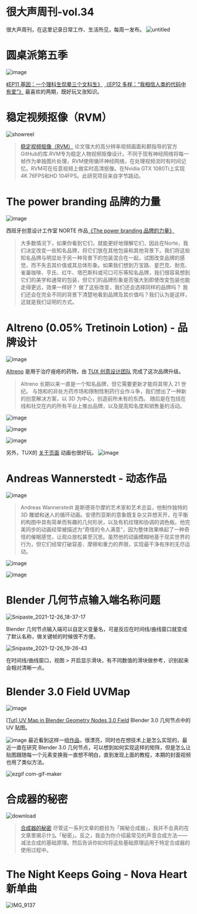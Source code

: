 # 很大声周刊-vol.34
很大声周刊，在这里记录日常工作、生活所见，每周一发布。
![untitled](https://user-images.githubusercontent.com/20842136/147407419-f7afb41b-733e-43da-bed3-faee5e1d74cd.png)

# 圆桌派第五季
![image](https://user-images.githubusercontent.com/20842136/147404492-c95cdeb5-40ce-41f1-8005-902585da59ab.png)

[《EP11 基因：一个理科生侃晕三个文科生》](https://www.youtube.com/watch?v=Uebv0UgyLLo)
[《EP12 多样：“我相信人类的代码中有爱”》](https://www.youtube.com/watch?v=NV7FEUuH8cY)
最喜欢的两期，既好玩又涨知识。

# 稳定视频抠像（RVM）
![showreel](https://user-images.githubusercontent.com/20842136/147404973-5022ccb3-e795-4767-8b93-e71e578928ac.gif)

> [稳定视频抠像（RVM）](https://github.com/PeterL1n/RobustVideoMatting/blob/master/README_zh_Hans.md)
> 论文强大的高分辨率视频画面和颞指导的官方GitHub的库.RVM专为稳定人物视频抠像设计。不同于现有神经网络将每一帧作为单独图片处理，RVM使用循环神经网络，在处理视频流时有时间记忆。RVM可在任意视频上做实时高清抠像。在Nvidia GTX 1080Ti上实现4K 76FPS和HD 104FPS。此研究项目来自字节跳动。

# The power branding 品牌的力量
![image](https://user-images.githubusercontent.com/20842136/147405311-dfe4767d-b992-432d-b598-ab712aeab00c.png)

西班牙创意设计工作室 NORTE 作品[《The power branding 品牌的力量》](https://nortebranding.com/portfolio/the_power_of_branding/)

> 大多数情况下，如果你看到它们，就能更好地理解它们，因此在Norte，我们决定改变一些知名品牌，将它们放在其他包装和其他背景下。我们将这些知名品牌与明显处于另一种背景下的包装混合在一起，试图改变品牌的感觉，而不失去其价值或其总体形象。如果我们想到万宝路、星巴克、耐克、雀巢咖啡、亨氏、红牛、塔巴斯科或可口可乐等知名品牌，我们很容易想到它们的美学和通常的包装，但它们的品牌形象是否强大到即使改变包装也能走得更远，效果一样好？ 做了这些改变，我们还会选择同样的品牌吗？ 我们还会在完全不同的背景下清楚地看到品牌及其价值吗？我们认为是这样，这就是我们证明的方式。

# Altreno (0.05% Tretinoin Lotion) - 品牌设计
![image](https://user-images.githubusercontent.com/20842136/147405623-805d4750-a15c-4a45-af5f-619b7e51e695.png)

[Altreno](https://www.altrenohcp.com/) 是用于治疗痤疮的药物，由 [TUX 创意设计团队](https://tux.co/en/) 完成了这次品牌升级。

> Altreno 长期以来一直是一个知名品牌，但它需要更新才能将其带入 21 世纪。
> 与饱和的非处方药市场和限制性制药行业作斗争，我们想出了一种新的创意解决方案，以 3D 为中心，创造前所未有的东西。
> 随后是在包括在线和社交在内的所有平台上推出品牌，以及提高知名度和销售量的活动。

![image](https://user-images.githubusercontent.com/20842136/147405882-36c21ba7-e8f1-492b-b6c6-de5d143065b4.png)

![image](https://user-images.githubusercontent.com/20842136/147406073-1a283058-0bdb-4f5a-a43e-98053579a9c4.png)

![image](https://user-images.githubusercontent.com/20842136/147406108-a6cf5a5d-acb2-4440-8c24-f8fb3481d1f7.png)

另外，TUX的 [关于页面](https://tux.co/en/about/) 动画也很好玩。
![image](https://user-images.githubusercontent.com/20842136/147406052-d7937a3c-277a-4bcf-aa92-cce1816c9979.png)

# Andreas Wannerstedt - 动态作品
![image](https://user-images.githubusercontent.com/20842136/147406406-af7bf355-ea56-4fd4-a9ba-aa4313733f8c.png)

> Andreas Wannerstedt 是斯德哥尔摩的艺术家和艺术总监，他制作独特的 3D 雕塑和迷人的循环动画。安德烈亚斯的意象既复杂又异想天开，在平衡的构图中具有简单而有趣的几何形状，以及有机纹理和协调的调色板。他完美同步的动画经常被描述为“奇怪的令人满意”，因为整体效果唤起了一种奇怪的催眠感觉，让观众放松甚至沉思。虽然他的动画模糊地基于现实世界的行为，但它们经常打破容差、摩擦和重力的界限，实现最干净有序的无尽运动。

![image](https://user-images.githubusercontent.com/20842136/147406454-c0f33dc2-b9e1-460f-bb08-d8792bc31df3.png)

![image](https://user-images.githubusercontent.com/20842136/147406463-92587222-9da1-4a53-baa4-b44b4ae85d43.png)

# Blender 几何节点输入端名称问题
![Snipaste_2021-12-26_18-37-17](https://user-images.githubusercontent.com/20842136/147406491-7cd00c92-fd50-4edb-af28-422b0c83a5da.png)

Blender 几何节点输入端可以自定义变量名，可是反应在时间线/曲线窗口就变成了默认名称，做关键帧的时候很不方便。

![Snipaste_2021-12-26_19-26-43](https://user-images.githubusercontent.com/20842136/147406570-a2e11d41-a640-49d8-9e94-6abac1b99f07.png)

在时间线/曲线窗口，视图 > 开启显示滑块，有不同数值的滑块做参考，识别起来会相对清晰一点。

# Blender 3.0 Field UVMap
![image](https://user-images.githubusercontent.com/20842136/147406707-3a616e41-4b87-431e-8fde-50cd0c83fb7c.png)

[[Tut] UV Map in Blender Geometry Nodes 3.0 Field](https://www.youtube.com/watch?v=_zXbPRYpi5I) Blender 3.0 几何节点中的 UV 贴图。

![image](https://user-images.githubusercontent.com/20842136/147406752-d978cfee-88d0-4900-92e8-024f3ece0072.png)
最近看到这样一组[作品](https://www.instagram.com/p/CMUB0TnB18V/?utm_medium=copy_link)，很漂亮，同时也在想技术上是怎么实现的，最近一直在研究 Blender 3.0 几何节点，可以想到如何实现这样的矩阵，但是怎么让贴图跟随每一个元素变换我一直想不明白，直到发现上面的教程，本期的封面视频也用了类似方法。

![ezgif com-gif-maker](https://user-images.githubusercontent.com/20842136/147407184-8936c0e2-3b7e-44fe-b23a-a3722a4a51f6.gif)

# 合成器的秘密
![download](https://user-images.githubusercontent.com/20842136/147406173-00305fe0-1ff2-468b-b641-81e786b205cc.jpg)

> [合成器的秘密](https://mp.weixin.qq.com/mp/appmsgalbum?__biz=MjM5MTA1NjMwMA==&action=getalbum&album_id=1445334288387620866&scene=173&from_msgid=2651471164&from_itemidx=1&count=3&nolastread=1#wechat_redirect)
> 尽管这一系列文章的题目为「揭秘合成器」，我并不会真的在文章里揭示什么「秘密」。反之，我会为你介绍最常见的声音合成方法——减法合成的基础原理。然后告诉你如何将这些基础原理运用于特定合成器的使用过程中。

# The Night Keeps Going - Nova Heart 新单曲
![IMG_9137](https://user-images.githubusercontent.com/20842136/147405538-e788849e-b6b5-46a5-bd81-8db2ad6c06ed.JPG)